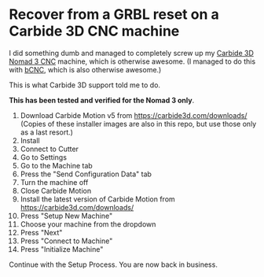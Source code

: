 # Recover from a GRBL reset on a Carbide 3D CNC machine
I did something dumb and managed to completely screw up my [Carbide 3D Nomad 3 CNC](https://shop.carbide3d.com/products/nomad-3?variant=32912906354749) machine, which is otherwise awesome. (I managed to do this with [bCNC](https://github.com/vlachoudis/bCNC), which is also otherwise awesome.)

This is what Carbide 3D support told me to do.

**This has been tested and verified for the Nomad 3 only**.

1. Download Carbide Motion v5 from https://carbide3d.com/downloads/
   (Copies of these installer images are also in this repo, but use those only as a last resort.)
1. Install
1. Connect to Cutter
1. Go to Settings
1. Go to the Machine tab
1. Press the "Send Configuration Data" tab
1. Turn the machine off
1. Close Carbide Motion
1. Install the latest version of Carbide Motion from https://carbide3d.com/downloads/
1. Press "Setup New Machine"
1. Choose your machine from the dropdown
1. Press "Next"
1. Press "Connect to Machine"
1. Press "Initialize Machine"

Continue with the Setup Process. You are now back in business.
